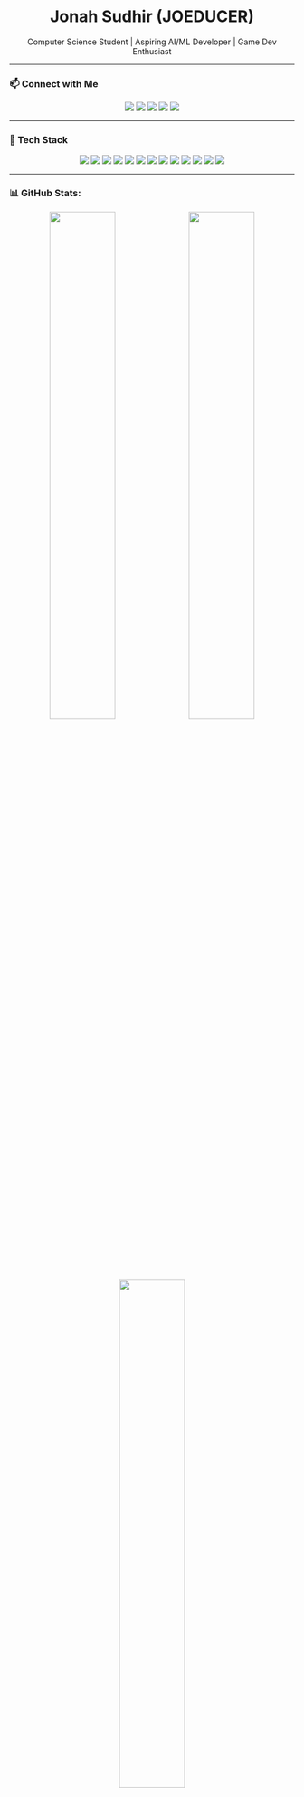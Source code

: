 <h1 align="center">Jonah Sudhir (JOEDUCER)</h1>

<p align="center">
Computer Science Student | Aspiring AI/ML Developer | Game Dev Enthusiast
</p>

---

### 📫 Connect with Me
<p align="center">
  <a href="https://instagram.com/joeducer"><img src="https://img.shields.io/badge/Instagram-%23E4405F.svg?style=for-the-badge&logo=Instagram&logoColor=white"/></a>
  <a href="https://linkedin.com/in/jonahsudhir"><img src="https://img.shields.io/badge/LinkedIn-%230077B5.svg?style=for-the-badge&logo=linkedin&logoColor=white"/></a>
  <a href="https://medium.com/@joeg123456789014"><img src="https://img.shields.io/badge/Medium-%2312100E.svg?style=for-the-badge&logo=medium&logoColor=white"/></a>
  <a href="https://stackoverflow.com/users/20710761/joeducer"><img src="https://img.shields.io/badge/StackOverflow-FE7A16?style=for-the-badge&logo=stack-overflow&logoColor=white"/></a>
  <a href="https://youtube.com/@JOEDUCER"><img src="https://img.shields.io/badge/YouTube-%23FF0000.svg?style=for-the-badge&logo=YouTube&logoColor=white"/></a>
</p>

---

### 🚀 Tech Stack

<p align="center">
  <img src="https://img.shields.io/badge/c++-%2300599C.svg?style=for-the-badge&logo=c%2B%2B&logoColor=white"/>
  <img src="https://img.shields.io/badge/html5-%23E34F26.svg?style=for-the-badge&logo=html5&logoColor=white"/>
  <img src="https://img.shields.io/badge/java-%23ED8B00.svg?style=for-the-badge&logo=openjdk&logoColor=white"/>
  <img src="https://img.shields.io/badge/kotlin-%237F52FF.svg?style=for-the-badge&logo=kotlin&logoColor=white"/>
  <img src="https://img.shields.io/badge/python-3670A0?style=for-the-badge&logo=python&logoColor=ffdd54"/>
  <img src="https://img.shields.io/badge/blender-%23F5792A.svg?style=for-the-badge&logo=blender&logoColor=white"/>
  <img src="https://img.shields.io/badge/pandas-%23150458.svg?style=for-the-badge&logo=pandas&logoColor=white"/>
  <img src="https://img.shields.io/badge/numpy-%23013243.svg?style=for-the-badge&logo=numpy&logoColor=white"/>
  <img src="https://img.shields.io/badge/keras-%23D00000.svg?style=for-the-badge&logo=keras&logoColor=white"/>
  <img src="https://img.shields.io/badge/matplotlib-%23ffffff.svg?style=for-the-badge&logo=matplotlib&logoColor=black"/>
  <img src="https://img.shields.io/badge/scikit--learn-%23F7931E.svg?style=for-the-badge&logo=scikit-learn&logoColor=white"/>
  <img src="https://img.shields.io/badge/tensorflow-%23FF6F00.svg?style=for-the-badge&logo=tensorflow&logoColor=white"/>
  <img src="https://img.shields.io/badge/unrealengine-%23313131.svg?style=for-the-badge&logo=unrealengine&logoColor=white"/>
</p>

---

### 📊 GitHub Stats:

<p align="center">
  <img src="https://github-readme-stats.vercel.app/api?username=JOEDUCERR&theme=tokyonight&show_icons=true&hide_border=false" width="48%"/>
  <img src="https://github-readme-streak-stats.herokuapp.com/?user=JOEDUCERR&theme=tokyonight&hide_border=false" width="48%"/>
  <br/><br/>
  <img src="https://github-readme-stats.vercel.app/api/top-langs/?username=JOEDUCERR&layout=compact&theme=tokyonight&hide_border=false" width="48%"/>
</p>

---

### 🏆 GitHub Trophies

<p align="center">
  <img src="https://github-profile-trophy.vercel.app/?username=JOEDUCERR&theme=radical&no-frame=false&margin-w=10"/>
</p>

---

### 💡 Random Dev Quote

<p align="center">
  <img src="https://quotes-github-readme.vercel.app/api?type=horizontal&theme=dark"/>
</p>

---

### 🔝 Top Contributions

<p align="center">
  <img src="https://github-contributor-stats.vercel.app/api?username=JOEDUCERR&limit=5&theme=tokyonight&combine_all_yearly_contributions=true"/>
</p>

<!-- Created with ❤️ by Jonah Sudhir -->
